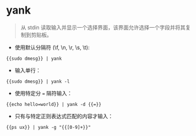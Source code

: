# yank

> 从 stdin 读取输入并显示一个选择界面，该界面允许选择一个字段并将其复制到剪贴板。

- 使用默认分隔符 (\f, \n, \r, \s, \t):

`{{sudo dmesg}} | yank`

- 输入单行：

`{{sudo dmesg}} | yank -l`

- 使用特定分 `=` 隔符输入：

`{{echo hello=world}} | yank -d {{=}}`

- 只有与特定正则表达式匹配的内容才输入：

`{{ps ux}} | yank -g "{{[0-9]+}}"`
